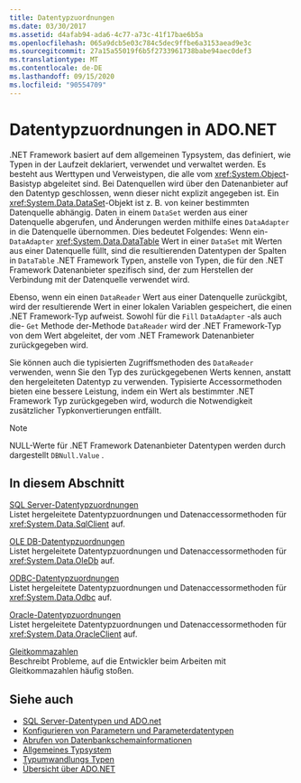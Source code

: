 ```yaml
---
title: Datentypzuordnungen
ms.date: 03/30/2017
ms.assetid: d4afab94-ada6-4c77-a73c-41f17bae6b5a
ms.openlocfilehash: 065a9dcb5e03c784c5dec9ffbe6a3153aead9e3c
ms.sourcegitcommit: 27a15a55019f6b5f2733961738babe94aec0def3
ms.translationtype: MT
ms.contentlocale: de-DE
ms.lasthandoff: 09/15/2020
ms.locfileid: "90554709"
---
```

# <a name="data-type-mappings-in-adonet"></a>Datentypzuordnungen in ADO.NET
.NET Framework basiert auf dem allgemeinen Typsystem, das definiert, wie Typen in der Laufzeit deklariert, verwendet und verwaltet werden. Es besteht aus Werttypen und Verweistypen, die alle vom <xref:System.Object>-Basistyp abgeleitet sind. Bei Datenquellen wird über den Datenanbieter auf den Datentyp geschlossen, wenn dieser nicht explizit angegeben ist. Ein <xref:System.Data.DataSet>-Objekt ist z. B. von keiner bestimmten Datenquelle abhängig. Daten in einem `DataSet` werden aus einer Datenquelle abgerufen, und Änderungen werden mithilfe eines `DataAdapter` in die Datenquelle übernommen. Dies bedeutet Folgendes: Wenn ein- `DataAdapter` <xref:System.Data.DataTable> Wert in einer `DataSet` mit Werten aus einer Datenquelle füllt, sind die resultierenden Datentypen der Spalten in `DataTable` .NET Framework Typen, anstelle von Typen, die für den .NET Framework Datenanbieter spezifisch sind, der zum Herstellen der Verbindung mit der Datenquelle verwendet wird.  
  
 Ebenso, wenn ein einen `DataReader` Wert aus einer Datenquelle zurückgibt, wird der resultierende Wert in einer lokalen Variablen gespeichert, die einen .NET Framework-Typ aufweist. Sowohl für die `Fill` `DataAdapter` -als auch die- `Get` Methode der-Methode `DataReader` wird der .NET Framework-Typ von dem Wert abgeleitet, der vom .NET Framework Datenanbieter zurückgegeben wird.  
  
 Sie können auch die typisierten Zugriffsmethoden des `DataReader` verwenden, wenn Sie den Typ des zurückgegebenen Werts kennen, anstatt den hergeleiteten Datentyp zu verwenden. Typisierte Accessormethoden bieten eine bessere Leistung, indem ein Wert als bestimmter .NET Framework Typ zurückgegeben wird, wodurch die Notwendigkeit zusätzlicher Typkonvertierungen entfällt.  
  
> [!NOTE]
> NULL-Werte für .NET Framework Datenanbieter Datentypen werden durch dargestellt `DBNull.Value` .  
  
## <a name="in-this-section"></a>In diesem Abschnitt  
 [SQL Server-Datentypzuordnungen](sql-server-data-type-mappings.md)  
 Listet hergeleitete Datentypzuordnungen und Datenaccessormethoden für <xref:System.Data.SqlClient> auf.  
  
 [OLE DB-Datentypzuordnungen](ole-db-data-type-mappings.md)  
 Listet hergeleitete Datentypzuordnungen und Datenaccessormethoden für <xref:System.Data.OleDb> auf.  
  
 [ODBC-Datentypzuordnungen](odbc-data-type-mappings.md)  
 Listet hergeleitete Datentypzuordnungen und Datenaccessormethoden für <xref:System.Data.Odbc> auf.  
  
 [Oracle-Datentypzuordnungen](oracle-data-type-mappings.md)  
 Listet hergeleitete Datentypzuordnungen und Datenaccessormethoden für <xref:System.Data.OracleClient> auf.  
  
 [Gleitkommazahlen](floating-point-numbers.md)  
 Beschreibt Probleme, auf die Entwickler beim Arbeiten mit Gleitkommazahlen häufig stoßen.  
  
## <a name="see-also"></a>Siehe auch

- [SQL Server-Datentypen und ADO.net](./sql/sql-server-data-types.md)
- [Konfigurieren von Parametern und Parameterdatentypen](configuring-parameters-and-parameter-data-types.md)
- [Abrufen von Datenbankschemainformationen](retrieving-database-schema-information.md)
- [Allgemeines Typsystem](../../../standard/base-types/common-type-system.md)
- [Typumwandlungs Typen](/previous-versions/visualstudio/visual-studio-2008/t8s7t9bf(v=vs.90))
- [Übersicht über ADO.NET](ado-net-overview.md)
